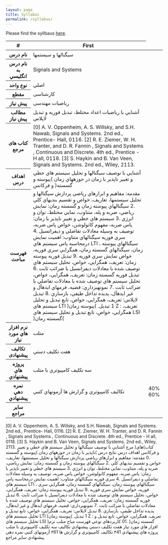 ```yaml
---
layout: page
title: Syllabus
permalink: /syllabus/
---
```


Please find the syllbaus [here](/static_files/materials/Syllabus.pdf).

<link rel="stylesheet" href="https://cdn.rtlcss.com/bootstrap/v4.2.1/css/bootstrap.min.css" integrity="sha384-vus3nQHTD+5mpDiZ4rkEPlnkcyTP+49BhJ4wJeJunw06ZAp+wzzeBPUXr42fi8If" crossorigin="anonymous">

<table class="table table-striped table-dark">
  <thead>
    <tr>
      <th scope="col">#</th>
      <th scope="col">First</th>
    </tr>
  </thead>
  <tbody>
    <tr>
      <th scope="row"> نام درس</th>
      <td>
سيگنالها و سيستمها</td>
    </tr>
      <tr>
      <th scope="row">نام درس به انگليسي</th>
      <td>Signals and Systems</td>
    </tr>
      <tr>
      <th scope="row">نوع واحد</th>
      <td>اصلي</td>
    </tr>
  <tr>
    <th scope="row">مقطع </th>
      <td>کارشناسی</td>
    </tr>
      <tr>
      <th scope="row">پیش نیاز</th>
      <td>ریاضیات مهندسی</td>
    </tr>
      <tr>
      <th scope="row">مطالب پيش نياز</th>
      <td>آشنايي با رياضيات اعداد مختلط، تبديل فوريه و تبديل لاپلاس</td>
    </tr>
     <th scope="row">کتاب های مرجع</th>
      <td>[0] A. V. Oppenheim, A. S. Willsky, and S.H. Nawab, Signals and Systems. 2nd ed., Prentice- Hall, 0116.
[2] R. E. Ziemer, W. H. Tranter, and D. R. Fannin , Signals and Systems , Continuous and Discrete. 4th ed., Prentice - H all, 0118.
[3] S. Haykin and B. Van Veen, Signals and Systems. 2nd ed., Wiley, 2113.</td>
    </tr>
     <th scope="row">اهداف درس</th>
      <td>آشنايي با توصيف سيگنالها و تحليل سيستم هاي خطي و تغيير ناپذير با زمان در حوزههاي زمان )پيوسته و
گسسته( و فرکانس</td>
    </tr>
     <th scope="row">فهرست مباحث</th>
      <td>مقدمه: مفاهيم و ابزارهاي رياضي پردازش سيگنالها و تحليل سيستمها، تعاريف، خواص و
تقسيم بنديهاي کلي
.2 سيگنالهاي پيوسته زمان و گسسته زمان: نمايش رياضي، ضربه و پله، متناوب، نمايي مختلط، توان
و انرژي
.3 سيستم هاي خطي و تغيير ناپذير با زمان: پاس ضربه، مفهوم کانولوشن، خواص پاس ضربه، توصيف
به وسيله معادلات تفاضلي و ديفرانسيل
.4 سري فوريه سيگنالهاي متناوب: اهميت نمايش درمحاسبه پاس سيستم هاي LTI ، سيگنالهاي
پيوسته زمان، سيگنالهاي گسسته زمان، همگرايي سري فوريه، خواص نمايش سري فوريه
.9 تبديل فوريه پيوسته زمان: تعريف، همگرايي، خواص، تحليل سيستم هاي توصيف شده با معادلات
ديفرانسيل با ضرائب ثابت
.6 تبديل فوريه گسسته زمان: تعريف، همگرايي، خواص، تحليل سيستم هاي توصيف شده با معادلات
تفاضلي با ضرائب ثابت
.7 نمونهبرداري: قضيه، فرمهاي ايدهآل و غير ايدهآل، پديده تداخل طيفي، بازسازي
.8 تبديل لاپلاس: تعريف، همگرايي، خواص، تابع تبديل و تحليل سيستم هاي LTI )پيوسته زمان(
.1 تبديل Z : تعريف، همگرايي، خواص، تابع تبديل و تحليل سيستم هاي LSI )گسسته زمان(</td>
    </tr>
    <th scope="row">نرم افزار هاي مورد نياز</th>
      <td>متلب</td>
    </tr>
     <th scope="row">تکالیف پیشنهادی</th>
      <td>هفت تکليف دستي</td>
    </tr>
     <th scope="row">پروژه هاي پيشنهادي</th>
      <td>سه تکليف کامپيوتري با متلب</td>
    </tr>
    <th scope="row">نمره دهي پيشنهادي</th>
      <td>تکاليف کامپيوتري و گزارش ها
آزمونهاي کتبي</td>
<td>40%
60%</td>
    </tr>
     <th scope="row">ساير مراجع</th>
      <td></td>
    </tr>
     
     
          
     
     
     
     
     

  </tbody>
</table>




[0] A. V. Oppenheim, A. S. Willsky, and S.H. Nawab, Signals and Systems. 2nd ed., Prentice- Hall, 0116.
[2] R. E. Ziemer, W. H. Tranter, and D. R. Fannin , Signals and Systems , Continuous and Discrete. 4th ed., Prentice - H all, 0118.
[3] S. Haykin and B. Van Veen, Signals and Systems. 2nd ed., Wiley, 2113.
کتاب)هاي( مرج
آشنايي با توصيف سيگنالها و تحليل سيستم هاي خطي و تغيير ناپذير با زمان در حوزههاي زمان )پيوسته و
گسسته( و فرکانس
اهداف درس
نتايج درس
.0 مقدمه: مفاهيم و ابزارهاي رياضي پردازش سيگنالها و تحليل سيستمها، تعاريف، خواص و
تقسيم بنديهاي کلي
.2 سيگنالهاي پيوسته زمان و گسسته زمان: نمايش رياضي، ضربه و پله، متناوب، نمايي مختلط، توان
و انرژي
.3 سيستم هاي خطي و تغيير ناپذير با زمان: پاس ضربه، مفهوم کانولوشن، خواص پاس ضربه، توصيف
به وسيله معادلات تفاضلي و ديفرانسيل
.4 سري فوريه سيگنالهاي متناوب: اهميت نمايش درمحاسبه پاس سيستم هاي LTI ، سيگنالهاي
پيوسته زمان، سيگنالهاي گسسته زمان، همگرايي سري فوريه، خواص نمايش سري فوريه
.9 تبديل فوريه پيوسته زمان: تعريف، همگرايي، خواص، تحليل سيستم هاي توصيف شده با معادلات
ديفرانسيل با ضرائب ثابت
.6 تبديل فوريه گسسته زمان: تعريف، همگرايي، خواص، تحليل سيستم هاي توصيف شده با معادلات
تفاضلي با ضرائب ثابت
.7 نمونهبرداري: قضيه، فرمهاي ايدهآل و غير ايدهآل، پديده تداخل طيفي، بازسازي
.8 تبديل لاپلاس: تعريف، همگرايي، خواص، تابع تبديل و تحليل سيستم هاي LTI )پيوسته زمان(
.1 تبديل Z : تعريف، همگرايي، خواص، تابع تبديل و تحليل سيستم هاي LSI )گسسته زمان(
.01 کاربردهاي نوعي
فهرست مباح
متلب
نرم افزار هاي مورد نياز
هفت تکليف دستي
پيشنهادي تکاليف
سه تکليف کامپيوتري با متلب
پروژه هاي پيشنهادي
۳41
تکاليف کامپيوتري و گزارش ها
۳61
آزمونهاي کتبي
نمره دهي پيشنهادي
ساير مراجع